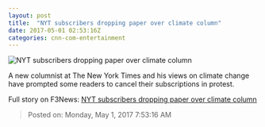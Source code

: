 ```yaml
---
layout: post
title:  "NYT subscribers dropping paper over climate column"
date: 2017-05-01 02:53:16Z
categories: cnn-com-entertainment
---
```


![NYT subscribers dropping paper over climate column](http://i2.cdn.turner.com/money/dam/assets/170430225203-new-york-times-780x439.jpg)

A new columnist at The New York Times and his views on climate change have prompted some readers to cancel their subscriptions in protest.


Full story on F3News: [NYT subscribers dropping paper over climate column](http://www.f3nws.com/n/QhpykG)

> Posted on: Monday, May 1, 2017 7:53:16 AM
